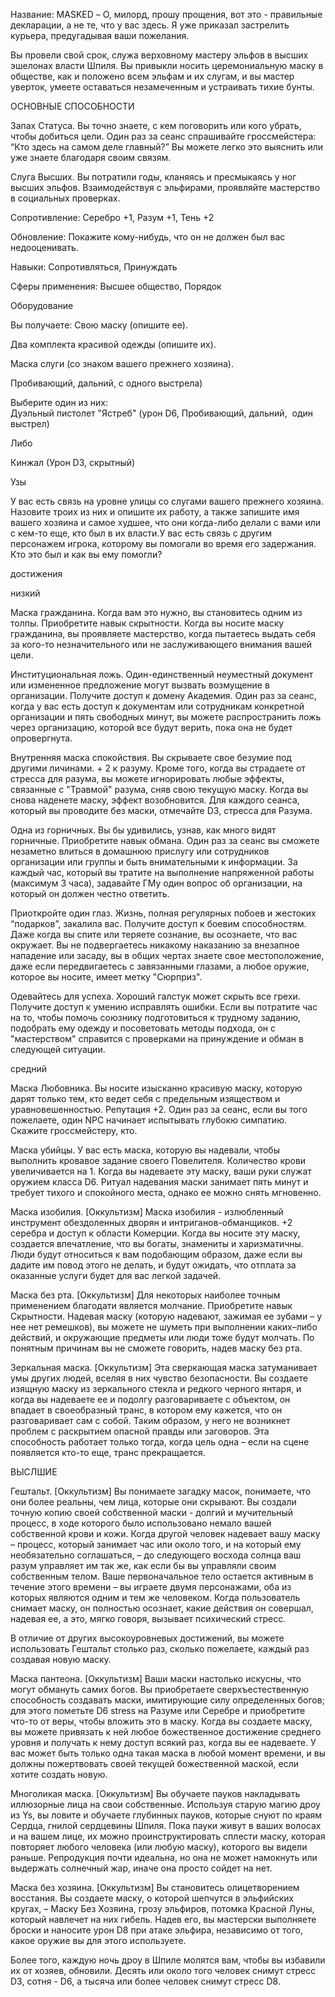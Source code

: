 Название: MASKED
– О, милорд, прошу прощения, вот это - правильные декларации, а не те, что у вас здесь. Я уже приказал застрелить курьера, предугадывая ваши пожелания.  
  
Вы провели свой срок, служа верховному мастеру эльфов в высших эшелонах власти Шпиля. Вы привыкли носить церемониальную маску в обществе, как и положено всем эльфам и их слугам, и вы мастер уверток, умеете оставаться незамеченным и устраивать тихие бунты.  
  
ОСНОВНЫЕ СПОСОБНОСТИ

Запах Статуса. Вы точно знаете, с кем поговорить или кого убрать, чтобы добиться цели. Один раз за сеанс спрашивайте гроссмейстера: “Кто здесь на самом деле главный?” Вы можете легко это выяснить или уже знаете благодаря своим связям.  
  
Слуга Высших. Вы потратили годы, кланяясь и пресмыкаясь у ног высших эльфов. Взаимодействуя с эльфирами, проявляйте мастерство в социальных проверках.  
  
Сопротивление: Серебро +1, Разум +1, Тень +2

Обновление: Покажите кому-нибудь, что он не должен был вас недооценивать.

Навыки: Сопротивляться, Принуждать

Сферы применения: Высшее общество, Порядок  
  
Оборудование

Вы получаете: Свою маску (опишите ее).

Два комплекта красивой одежды (опишите их).

Маска слуги (со знаком вашего прежнего хозяина).  
  
Пробивающий, дальний, с одного выстрела)

Выберите один из них:  
Дуэльный пистолет "Ястреб" (урон D6, Пробивающий, дальний,  один выстрел)  
  
Либо  
  
Кинжал (Урон D3, скрытный)  
  
Узы

У вас есть связь на уровне улицы со слугами вашего прежнего хозяина. Назовите троих из них и опишите их работу, а также запишите имя вашего хозяина и самое худшее, что они когда-либо делали с вами или с кем-то еще, кто был в их власти.У вас есть связь с другим персонажем игрока, которому вы помогали во время его задержания. Кто это был и как вы ему помогли?  
  
достижения

низкий

Маска гражданина. Когда вам это нужно, вы становитесь одним из толпы. Приобретите навык скрытности. Когда вы носите маску гражданина, вы проявляете мастерство, когда пытаетесь выдать себя за кого-то незначительного или не заслуживающего внимания вашей цели.  
  
Институциональная ложь. Один-единственный неуместный документ или измененное предложение могут вызвать возмущение в организации. Получите доступ к домену Академия. Один раз за сеанс, когда у вас есть доступ к документам или сотрудникам конкретной организации и пять свободных минут, вы можете распространить ложь через организацию, которой все будут верить, пока она не будет опровергнута.  
  
Внутренняя маска спокойствия. Вы скрываете свое безумие под другими личинами. + 2 к разуму. Кроме того, когда вы страдаете от стресса для разума, вы можете игнорировать любые эффекты, связанные с "Травмой" разума, сняв свою текущую маску. Когда вы снова наденете маску, эффект возобновится. Для каждого сеанса, который вы проводите без маски, отмечайте D3, стресса для Разума.  
  
Одна из горничных. Вы бы удивились, узнав, как много видят горничные. Приобретите навык обмана. Один раз за сеанс вы сможете незаметно влиться в домашнюю прислугу или сотрудников организации или группы и быть внимательными к информации. За каждый час, который вы тратите на выполнение напряженной работы (максимум 3 часа), задавайте ГМу один вопрос об организации, на который он должен честно ответить.  
  
Приоткройте один глаз. Жизнь, полная регулярных побоев и жестоких “подарков”, закалила вас. Получите доступ к боевим способностям. Даже когда вы спите или теряете сознание, вы осознаете, что вас окружает. Вы не подвергаетесь никакому наказанию за внезапное нападение или засаду, вы в общих чертах знаете свое местоположение, даже если передвигаетесь с завязанными глазами, а любое оружие, которое вы носите, имеет метку "Сюрприз".  
  
Одевайтесь для успеха. Хороший галстук может скрыть все грехи. Получите доступ к умению исправлять ошибки. Если вы потратите час на то, чтобы помочь союзнику подготовиться к трудному заданию, подобрать ему одежду и посоветовать методы подхода, он с "мастерством" справится с проверками на принуждение и обман в следующей ситуации.  
  
средний

Маска Любовника. Вы носите изысканно красивую маску, которую дарят только тем, кто ведет себя с предельным изяществом и уравновешенностью. Репутация +2. Один раз за сеанс, если вы того пожелаете, один NPC начинает испытывать глубокю симпатию. Скажите гроссмейстеру, кто.  
  
Маска убийцы. У вас есть маска, которую вы надевали, чтобы выполнить кровавое задание своего Повелителя. Количество крови увеличивается на 1. Когда вы надеваете эту маску, ваши руки служат оружием класса D6. Ритуал надевания маски занимает пять минут и требует тихого и спокойного места, однако ее можно снять мгновенно.  
  
Маска изобилия. [Оккультизм] Маска изобилия - излюбленный инструмент обездоленных дворян и интриганов-обманщиков. +2 серебра и доступ к области Комерции. Когда вы носите эту маску, создается впечатление, что вы богаты, знамениты и харизматичны. Люди будут относиться к вам подобающим образом, даже если вы дадите им повод этого не делать, и будут ожидать, что отплата за оказанные услуги будет для вас легкой задачей.  
  
Маска без рта. [Оккультизм] Для некоторых наиболее точным применением благодати является молчание. Приобретите навык Скрытности. Надевая маску (которую надевают, зажимая ее зубами – у нее нет ремешков), вы можете не шуметь при выполнении каких–либо действий, и окружающие предметы или люди тоже будут молчать. По понятным причинам вы не сможете говорить, надев маску без рта.  
  
Зеркальная маска. [Оккультизм] Эта сверкающая маска затуманивает умы других людей, вселяя в них чувство безопасности. Вы создаете изящную маску из зеркального стекла и редкого черного янтаря, и когда вы надеваете ее и подолгу разговариваете с объектом, он впадает в своеобразный транс, в котором ему кажется, что он разговаривает сам с собой. Таким образом, у него не возникнет проблем с раскрытием опасной правды или заговоров. Эта способность работает только тогда, когда цель одна – если на сцене появляется кто-то еще, транс прекращается.  
  
ВЫСЛШИЕ

Гештальт. [Оккультизм] Вы понимаете загадку масок, понимаете, что они более реальны, чем лица, которые они скрывают. Вы создали точную копию своей собственной маски - долгий и мучительный процесс, в ходе которого было использовано немало вашей собственной крови и кожи. Когда другой человек надевает вашу маску – процесс, который занимает час или около того, и на который ему необязательно соглашаться, – до следующего восхода солнца ваш разум управляет им так же, как если бы вы управляли своим собственным телом. Ваше первоначальное тело остается активным в течение этого времени – вы играете двумя персонажами, оба из которых являются одним и тем же человеком. Когда пользователь снимает маску, он полностью осознает, какие действия он совершал, надевая ее, а это, мягко говоря, вызывает психический стресс.

В отличие от других высокоуровневых достижений, вы можете использовать Гештальт столько раз, сколько пожелаете, каждый раз создавая новую маску.  
  
Маска пантеона. [Оккультизм] Ваши маски настолько искусны, что могут обмануть самих богов. Вы приобретаете сверхъестественную способность создавать маски, имитирующие силу определенных богов; для этого пометьте D6 stress на Разуме или Серебре и приобретите что-то от веры, чтобы вложить это в маску. Когда вы создаете маску, вы можете привязать к ней любое божественное достижение среднего уровня и получать к нему доступ всякий раз, когда вы ее надеваете. У вас может быть только одна такая маска в любой момент времени, и вы должны пожертвовать своей текущей божественной маской, если хотите создать новую.  
  
Многоликая маска. [Оккультизм] Вы обучаете пауков накладывать иллюзорные лица на свои собственные. Используя старую магию дроу из Ys, вы ловите и обучаете глубинных пауков, которые снуют по краям Сердца, гнилой сердцевины Шпиля. Пока пауки живут в ваших волосах и на вашем лице, их можно проинструктировать сплести маску, которая повторяет любого человека (или любую маску), которого вы видели раньше. Репродукция почти идеальна, но она не может намокнуть или выдержать солнечный жар, иначе она просто сойдет на нет.  
  
Маска без хозяина. [Оккультизм] Вы становитесь олицетворением восстания. Вы создаете маску, о которой шепчутся в эльфийских кругах, – Маску Без Хозяина, грозу эльфиров, потомка Красной Луны, который навлечет на них гибель. Надев его, вы мастерски выполняете броски и наносите урон D8 при атаке эльфира, независимо от того, какое оружие вы для этого используете.

Более того, каждую ночь дроу в Шпиле молятся вам, чтобы вы избавили их от хозяев, обновили. Десять или около того человек снимут стресс D3, сотня - D6, а тысяча или более человек снимут стресс D8.